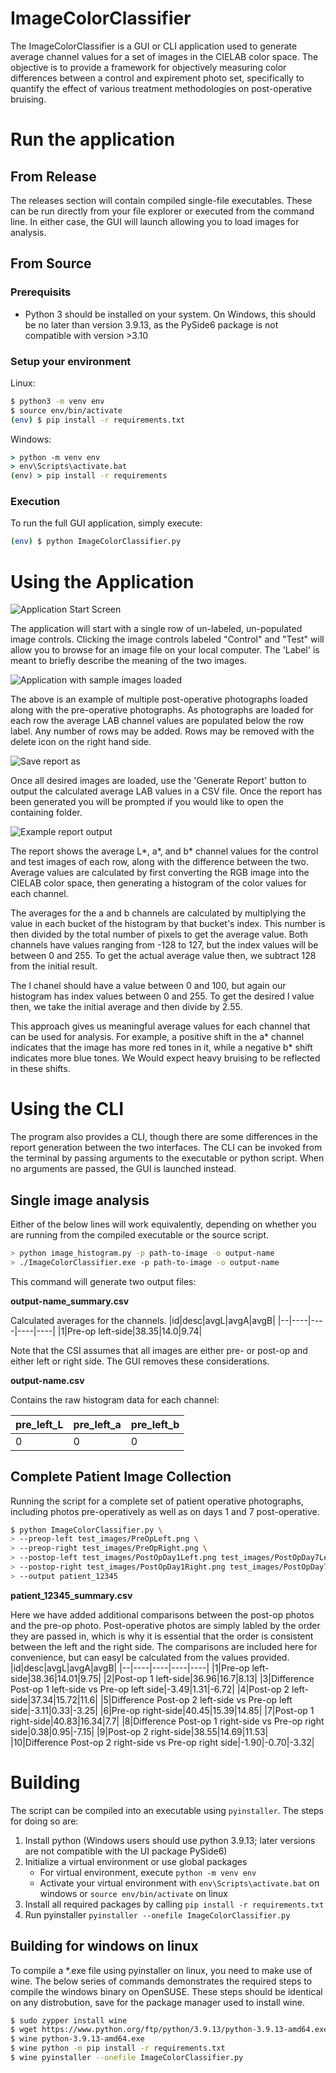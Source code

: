# ImageColorClassifier

The ImageColorClassifier is a GUI or CLI application used to generate average
channel values for a set of images in the CIELAB color space. The objective is
to provide a framework for objectively measuring color differences between a
control and expirement photo set, specifically to quantify the effect of various
treatment methodologies on post-operative bruising. 

# Run the application

## From Release

The releases section will contain compiled single-file executables. These can be
run directly from your file explorer or executed from the command line. In
either case, the GUI will launch allowing you to load images for analysis.

## From Source

### Prerequisits
* Python 3 should be installed on your system. On Windows, this should be no later than version 3.9.13, as the PySide6 package is not compatible with version >3.10

### Setup your environment
Linux: 

```bash
$ python3 -m venv env
$ source env/bin/activate
(env) $ pip install -r requirements.txt
```

Windows: 
```cmd
> python -m venv env
> env\Scripts\activate.bat
(env) > pip install -r requirements
```

### Execution

To run the full GUI application, simply execute:
```bash
(env) $ python ImageColorClassifier.py
```

# Using the Application

![Application Start Screen](./img/application_startup.png)

The application will start with a single row of un-labeled, un-populated image
controls. Clicking the image controls labeled "Control" and "Test" will allow
you to browse for an image file on your local computer. The 'Label' is meant to
briefly describe the meaning of the two images.

![Application with sample images loaded](./img/application_populated.png)

The above is an example of multiple post-operative photographs loaded along with
the pre-operative photographs. As photographs are loaded for each row the
average LAB channel values are populated below the row label. Any number of rows
may be added. Rows may be removed with the delete icon on the right hand side.

![Save report as](./img/report_saveas.png)

Once all desired images are loaded, use the 'Generate Report' button to output
the calculated average LAB values in a CSV file. Once the report has been
generated you will be prompted if you would like to open the containing folder.

![Example report output](./img/report_outputcsv.png)

The report shows the average L*, a*, and b* channel values for the control and
test images of each row, along with the difference between the two. Average
values are calculated by first converting the RGB image into the CIELAB color
space, then generating a histogram of the color values for each channel.

The averages for the a and b channels are calculated by multiplying the value in
each bucket of the histogram by that bucket's index. This number is then divided
by the total number of pixels to get the average value. Both channels have
values ranging from -128 to 127, but the index values will be between 0 and
255. To get the actual average value then, we subtract 128 from the initial
result.

The l chanel should have a value between 0 and 100, but again our histogram has
index values between 0 and 255. To get the desired l value then, we take the
initial average and then divide by 2.55.

This approach gives us meaningful average values for each channel that can be
used for analysis. For example, a positive shift in the a* channel indicates
that the image has more red tones in it, while a negative b* shift indicates
more blue tones. We Would expect heavy bruising to be reflected in these shifts.


# Using the CLI
The program also provides a CLI, though there are some differences in the report
generation between the two interfaces. The CLI can be invoked from the terminal
by passing arguments to the executable or python script. When no arguments are
passed, the GUI is launched instead.

## Single image analysis
Either of the below lines will work equivalently, depending on whether you are running from the compiled executable or the source script.
```bash
> python image_histogram.py -p path-to-image -o output-name
> ./ImageColorClassifier.exe -p path-to-image -o output-name
```

This command will generate two output files:

**output-name_summary.csv**

Calculated averages for the channels. 
|id|desc|avgL|avgA|avgB|
|--|----|----|----|----|
|1|Pre-op left-side|38.35|14.0|9.74|

Note that the CSI assumes that all images are either pre- or post-op and either
left or right side. The GUI removes these considerations.

**output-name.csv**

Contains the raw histogram data for each channel:

|pre_left_L|pre_left_a|pre_left_b|
|----------|----------|----------|
|0|0|0|

## Complete Patient Image Collection
Running the script for a complete set of patient operative photographs,
including photos pre-operatively as well as on days 1 and 7 post-operative. 

```bash
$ python ImageColorClassifier.py \
> --preop-left test_images/PreOpLeft.png \
> --preop-right test_images/PreOpRight.png \
> --postop-left test_images/PostOpDay1Left.png test_images/PostOpDay7Left.png \
> --postop-right test_images/PostOpDay1Right.png test_images/PostOpDay7Right.png \
> --output patient_12345
```

**patient_12345_summary.csv**

Here we have added additional comparisons between the post-op photos and the
pre-op photo. Post-operative photos are simply labled by the order they are
passed in, which is why it is essential that the order is consistent between the
left and the right side. The comparisons are included here for convenience, but
can easyl be calculated from the values provided.
|id|desc|avgL|avgA|avgB|
|--|----|----|----|----|
|1|Pre-op left-side|38.36|14.01|9.75|
|2|Post-op 1 left-side|36.96|16.7|8.13|
|3|Difference Post-op 1 left-side vs Pre-op left side|-3.49|1.31|-6.72|
|4|Post-op 2 left-side|37.34|15.72|11.6|
|5|Difference Post-op 2 left-side vs Pre-op left side|-3.11|0.33|-3.25|
|6|Pre-op right-side|40.45|15.39|14.85|
|7|Post-op 1 right-side|40.83|16.34|7.7|
|8|Difference Post-op 1 right-side vs Pre-op right side|0.38|0.95|-7.15|
|9|Post-op 2 right-side|38.55|14.69|11.53|
|10|Difference Post-op 2 right-side vs Pre-op right side|-1.90|-0.70|-3.32|


# Building

The script can be compiled into an executable using `pyinstaller`. The steps for doing so are:

1. Install python (Windows users should use python 3.9.13; later versions are
not compatible with the UI package PySide6)
2. Initialize a virtual environment or use global packages  
    * For virtual environment, execute `python -m venv env`
    * Activate your virtual environment with `env\Scripts\activate.bat` on windows or `source env/bin/activate` on linux
3. Install all required packages by calling `pip install -r requirements.txt`
4. Run pyinstaller `pyinstaller --onefile ImageColorClassifier.py`

## Building for windows on linux

To compile a *.exe file using pyinstaller on linux, you need to make use of
wine. The below series of commands demonstrates the required steps to compile
the windows binary on OpenSUSE. These steps should be identical on any
distrobution, save for the package manager used to install wine.

```bash
$ sudo zypper install wine
$ wget https://www.python.org/ftp/python/3.9.13/python-3.9.13-amd64.exe
$ wine python-3.9.13-amd64.exe
$ wine python -m pip install -r requirements.txt
$ wine pyinstaller --onefile ImageColorClassifier.py
```